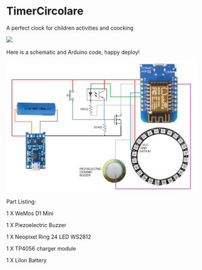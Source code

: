 # TimerCircolare
A perfect clock for children activities and coocking

![](https://github.com/studiociodo/TimerCircolare/blob/main/demo_noaudio.gif)

Here is a schematic and Arduino code, happy deploy!

![](https://github.com/studiociodo/TimerCircolare/blob/main/schematic.png)

Part Listing:

1 X WeMos D1 Mini

1 X Piezoelectric Buzzer

1 X Neopixel Ring 24 LED WS2812

1 X TP4056 charger module

1 X LiIon Battery

